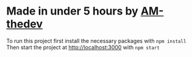 # Made in under 5 hours by [AM-thedev](https://github.com/AM-thedev)

To run this project first install the necessary packages with `npm install`
Then start the project at [http://localhost:3000](http://localhost:3000) with `npm start`